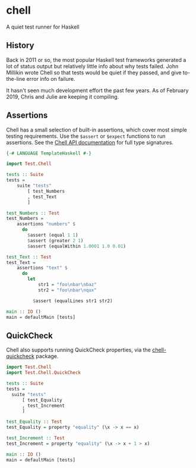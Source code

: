 # chell

A quiet test runner for Haskell

## History

Back in 2011 or so, the most popular Haskell test frameworks generated a lot of status output but relatively little info about why tests failed. John Millikin wrote Chell so that tests would be quiet if they passed, and give to-the-line error info on failure.

It hasn't seen much development effort the past few years. As of February 2019, Chris and Julie are keeping it compiling.

## Assertions

Chell has a small selection of built-in assertions, which cover most simple testing requirements. Use the `$assert` or `$expect` functions to run assertions. See the [Chell API documentation](https://hackage.haskell.org/package/chell/docs/Test-Chell.html) for full type signatures.

```haskell
{-# LANGUAGE TemplateHaskell #-}

import Test.Chell

tests :: Suite
tests =
    suite "tests"
        [ test_Numbers
        , test_Text
        ]

test_Numbers :: Test
test_Numbers =
    assertions "numbers" $
      do
        $assert (equal 1 1)
        $assert (greater 2 1)
        $assert (equalWithin 1.0001 1.0 0.01)

test_Text :: Test
test_Text =
    assertions "text" $
      do
        let
            str1 = "foo\nbar\nbaz"
            str2 = "foo\nbar\nqux"

	      $assert (equalLines str1 str2)

main :: IO ()
main = defaultMain [tests]
```

## QuickCheck

Chell also supports running QuickCheck properties, via the [chell-quickcheck](https://hackage.haskell.org/package/chell-quickcheck/docs/Test-Chell-QuickCheck.html) package.

```haskell
import Test.Chell
import Test.Chell.QuickCheck

tests :: Suite
tests =
  suite "tests"
      [ test_Equality
      , test_Increment
      ]

test_Equality :: Test
test_Equality = property "equality" (\x -> x == x)

test_Increment :: Test
test_Increment = property "equality" (\x -> x + 1 > x)

main :: IO ()
main = defaultMain [tests]
```
